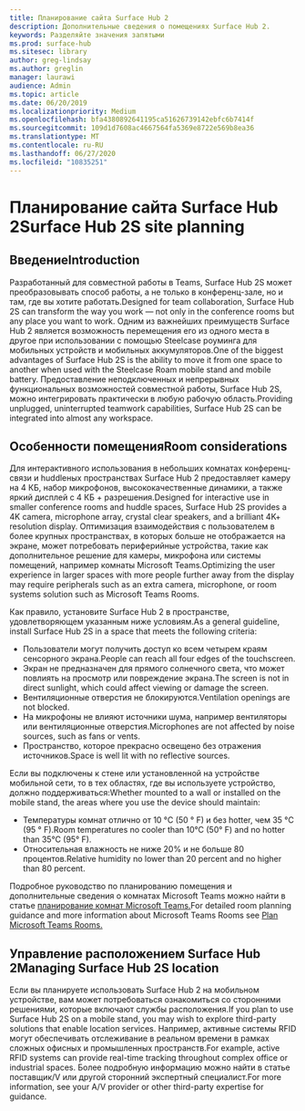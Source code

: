 ```yaml
---
title: Планирование сайта Surface Hub 2
description: Дополнительные сведения о помещениях Surface Hub 2.
keywords: Разделяйте значения запятыми
ms.prod: surface-hub
ms.sitesec: library
author: greg-lindsay
ms.author: greglin
manager: laurawi
audience: Admin
ms.topic: article
ms.date: 06/20/2019
ms.localizationpriority: Medium
ms.openlocfilehash: bfa4380892641195ca51626739142ebfc6b7414f
ms.sourcegitcommit: 109d1d7608ac4667564fa5369e8722e569b8ea36
ms.translationtype: MT
ms.contentlocale: ru-RU
ms.lasthandoff: 06/27/2020
ms.locfileid: "10835251"
---
```

# <span data-ttu-id="1c257-104">Планирование сайта Surface Hub 2</span><span class="sxs-lookup"><span data-stu-id="1c257-104">Surface Hub 2S site planning</span></span>

## <span data-ttu-id="1c257-105">Введение</span><span class="sxs-lookup"><span data-stu-id="1c257-105">Introduction</span></span>

<span data-ttu-id="1c257-106">Разработанный для совместной работы в Teams, Surface Hub 2S может преобразовывать способ работы, а не только в конференц-зале, но и там, где вы хотите работать.</span><span class="sxs-lookup"><span data-stu-id="1c257-106">Designed for team collaboration, Surface Hub 2S can transform the way you work  —  not only in the conference rooms but any place you want to work.</span></span> <span data-ttu-id="1c257-107">Одним из важнейших преимуществ Surface Hub 2 является возможность перемещения его из одного места в другое при использовании с помощью Steelcase роуминга для мобильных устройств и мобильных аккумуляторов.</span><span class="sxs-lookup"><span data-stu-id="1c257-107">One of the biggest advantages of Surface Hub 2S is the ability to move it from one space to another when used with the Steelcase Roam mobile stand and mobile battery.</span></span> <span data-ttu-id="1c257-108">Предоставление неподключенных и непрерывных функциональных возможностей совместной работы, Surface Hub 2S, можно интегрировать практически в любую рабочую область.</span><span class="sxs-lookup"><span data-stu-id="1c257-108">Providing unplugged, uninterrupted teamwork capabilities, Surface Hub 2S can be integrated into almost any workspace.</span></span>

## <span data-ttu-id="1c257-109">Особенности помещения</span><span class="sxs-lookup"><span data-stu-id="1c257-109">Room considerations</span></span>

<span data-ttu-id="1c257-110">Для интерактивного использования в небольших комнатах конференц-связи и huddleных пространствах Surface Hub 2 предоставляет камеру на 4 КБ, набор микрофонов, высококачественные динамики, а также яркий дисплей с 4 КБ + разрешения.</span><span class="sxs-lookup"><span data-stu-id="1c257-110">Designed for interactive use in smaller conference rooms and huddle spaces, Surface Hub 2S provides a 4K camera, microphone array, crystal clear speakers, and a brilliant 4K+ resolution display.</span></span> <span data-ttu-id="1c257-111">Оптимизация взаимодействия с пользователем в более крупных пространствах, в которых больше не отображается на экране, может потребовать периферийные устройства, такие как дополнительное решение для камеры, микрофона или системы помещений, например комнаты Microsoft Teams.</span><span class="sxs-lookup"><span data-stu-id="1c257-111">Optimizing the user experience in larger spaces with more people further away from the display may require peripherals such as an extra camera, microphone, or room systems solution such as Microsoft Teams Rooms.</span></span>

<span data-ttu-id="1c257-112">Как правило, установите Surface Hub 2 в пространстве, удовлетворяющем указанным ниже условиям.</span><span class="sxs-lookup"><span data-stu-id="1c257-112">As a general guideline, install Surface Hub 2S in a space that meets the following criteria:</span></span>

- <span data-ttu-id="1c257-113">Пользователи могут получить доступ ко всем четырем краям сенсорного экрана.</span><span class="sxs-lookup"><span data-stu-id="1c257-113">People can reach all four edges of the touchscreen.</span></span>
- <span data-ttu-id="1c257-114">Экран не предназначен для прямого солнечного света, что может повлиять на просмотр или повреждение экрана.</span><span class="sxs-lookup"><span data-stu-id="1c257-114">The screen is not in direct sunlight, which could affect viewing or damage the screen.</span></span>
- <span data-ttu-id="1c257-115">Вентиляционные отверстия не блокируются.</span><span class="sxs-lookup"><span data-stu-id="1c257-115">Ventilation openings are not blocked.</span></span>
- <span data-ttu-id="1c257-116">На микрофоны не влияют источники шума, например вентиляторы или вентиляционные отверстия.</span><span class="sxs-lookup"><span data-stu-id="1c257-116">Microphones are not affected by noise sources, such as fans or vents.</span></span>
- <span data-ttu-id="1c257-117">Пространство, которое прекрасно освещено без отражения источников.</span><span class="sxs-lookup"><span data-stu-id="1c257-117">Space is well lit with no reflective sources.</span></span>

<span data-ttu-id="1c257-118">Если вы подключены к стене или установленной на устройстве мобильной сети, то в тех областях, где вы используете устройство, должно поддерживаться:</span><span class="sxs-lookup"><span data-stu-id="1c257-118">Whether mounted to a wall or installed on the mobile stand, the areas where you use the device should maintain:</span></span>

- <span data-ttu-id="1c257-119">Температуры комнат отлично от 10 °C (50 ° F) и без hotter, чем 35 °C (95 ° F).</span><span class="sxs-lookup"><span data-stu-id="1c257-119">Room temperatures no cooler than 10°C (50° F) and no hotter than 35°C  (95° F).</span></span>
- <span data-ttu-id="1c257-120">Относительная влажность не ниже 20% и не больше 80 процентов.</span><span class="sxs-lookup"><span data-stu-id="1c257-120">Relative humidity no lower than 20 percent and no higher than 80 percent.</span></span>

<span data-ttu-id="1c257-121">Подробное руководство по планированию помещения и дополнительные сведения о комнатах Microsoft Teams можно найти в статье [планирование комнат Microsoft Teams.](https://docs.microsoft.com/MicrosoftTeams/room-systems/skype-room-systems-v2-0)</span><span class="sxs-lookup"><span data-stu-id="1c257-121">For detailed room planning guidance and more information about Microsoft Teams Rooms see [Plan Microsoft Teams Rooms.](https://docs.microsoft.com/MicrosoftTeams/room-systems/skype-room-systems-v2-0)</span></span>

## <span data-ttu-id="1c257-122">Управление расположением Surface Hub 2</span><span class="sxs-lookup"><span data-stu-id="1c257-122">Managing Surface Hub 2S location</span></span>

<span data-ttu-id="1c257-123">Если вы планируете использовать Surface Hub 2 на мобильном устройстве, вам может потребоваться ознакомиться со сторонними решениями, которые включают службы расположения.</span><span class="sxs-lookup"><span data-stu-id="1c257-123">If you plan to use Surface Hub 2S on a mobile stand, you may wish to explore third-party solutions that enable location services.</span></span> <span data-ttu-id="1c257-124">Например, активные системы RFID могут обеспечивать отслеживание в реальном времени в рамках сложных офисных и промышленных пространств.</span><span class="sxs-lookup"><span data-stu-id="1c257-124">For example, active RFID systems can provide real-time tracking throughout complex office or industrial spaces.</span></span> <span data-ttu-id="1c257-125">Более подробную информацию можно найти в статье поставщик/V или другой сторонний экспертный специалист.</span><span class="sxs-lookup"><span data-stu-id="1c257-125">For more information, see your A/V provider or other third-party expertise for guidance.</span></span>

